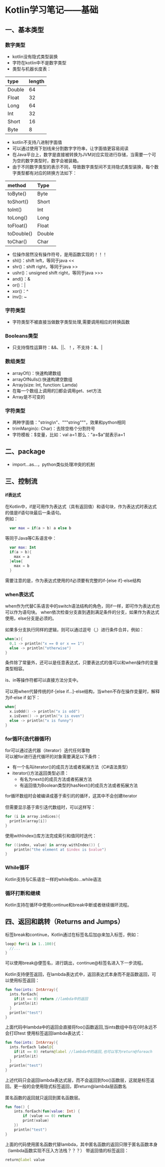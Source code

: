 # Kotlin学习笔记——基础

## 一、基本类型

### 数字类型
- kotlin没有隐式类型装换
- 字符在kotlin中不是数字类型
- 类型与机器长度表：</br>

type|length
:---|:---
Double|64
Float|32
Long|64
Int|32
Short|16
Byte|8

- kotlin不支持八进制字面值
- 可以通过使用下划线来分割数字字符串，让字面值更容易阅读
- 在Java平台上，数字是直接被转换为JVM对应实现进行存储，当需要一个可为空的数字类型时，数字会被装箱。
- 由于不同数字类型的表示不同，导致数字类型间不支持隐式类型装换，每个数字类型都有对应的转换方法如下：

method|Type
:---|:---
toByte()|Byte
toShort()|Short
toInt()|Int
toLong()|Long
toFloat()|Float
toDouble()|Double
toChar()|Char

- 位操作居然没有操作符号，是用函数实现的！！！
 - shl()：shift left，等同于java <<
 - shr()：shift right，等同于java >>
 - ushr()：unsigned shift right，等同于java >>>
 - and()：&
 - or()：|
 - xor()：^
 - inv(): ~

### 字符类型
- 字符类型不被直接当做数字类型处理,需要调用相应的转换函数

### Booleans类型
- 只支持惰性运算符：&&、||、！，不支持：&、|

### 数组类型
- arrayOf()：快速构建数组
- arrayOfNulls():快速构建空数组
- Array(size: Int, function: Lamda)
- 在每一个数组上调用的[]都会调用get、set方法
- Array是不可变的

### 字符类型
- 两种字面值："string\n"、"""string"""，效果和python相同
- trimMargin(c: Char)：去除空格个分割符号
- 字符模板：$变量，比如：val a=1 那么："a=$a"就表示a=1

## 二、package
- import...as...，python类似处理冲突的机制

## 三、控制流
#### if表达式
在Kotlin中，if是可用作为表达式（具有返回值）和语句块，作为表达式时表达式的值是if语句块最后一条语句。<br />
例如：
```Kotlin
  var max = if(a > b) a else b
```
等同于Java等C系语言中：
```Kotlin
  var max: Int
  if(a > b){
    max = a
  }else{
    max = b
  }
```
需要注意的是，作为表达式使用的if必须要有完整的if-[else if]-else结构

### when表达式
when作为代替C系语言中的switch语法结构的角色，同if一样，即可作为表达式也可以作为语句块。
when依次检查分支直到遇到满足条件的分支，如果作为表达式使用，else分支是必须的。<br />
<br />
如果多分支执行同样的逻辑，则可以通过逗号（,）进行条件合并，例如：
```Kotlin
when(x){
  0,1 -> println("x == 0 or x == 1")
  else -> println("otherwise")
}
```
条件除了常量外，还可以是任意表达式，只要表达式的值可以和when操作的变量类型相容。<br />
<br />
is、in等操作符都可以直接方法分支中。<br />
<br />
可以用when代替传统的if-[else if...]-else结构，当when不存在操作变量时，解释为if-else if
如下：
```Kotlin
when{
  x.isOdd() -> println("x is odd")
  x.isEven() -> println("x is even")
  else -> println("x is funny")
}
```
### for循环(迭代器循环)
for可以通过迭代器（iterator）迭代任何事物<br />
可以被for进行迭代循环的对象需要满足以下条件：
- 有一个名叫iterator()的成员方法或者拓展方法（C#语法类型）
- iterator()方法返回类型必须：
  - 有名为next()的成员方法或者拓展方法
  - 有返回值为Boolean类型的hasNext()的成员方法或者拓展方法

for循环数组时会被编译成基于索引的的循环，这其中不会创建iterator<br />
<br />
但需要显示基于索引迭代数组时，可以这样写：
```Kotlin
for (i in array.indices){
  println(array[i])
}
```
使用withIndex()库方法完成索引和值同时迭代：
```Kotlin
for ((index, value) in array.withIndex()) {
    println("the element at $index is $value")
}
```
### While循环
Kotlin支持与C系语言一样的while和do...while语法
### 循环打断和继续
Kotlin支持在循环中使用continue和break中断或者继续循环流程。

## 四、返回和跳转（Returns and Jumps）
标签break和continue，Kotlin通过在标签名后加@来加入标签，例如：
```Kotlin
loop@ for(i in 1..100){
  //...
}
```
可以使用break@便签名，进行跳出，continue@标签名进入下一步流程。<br />
<br />
Kotlin支持便签返回，在lambda表达式中，返回表达式本身而不是函数返回，可以使用标签返回：
```Kotlin
fun foo(ints: IntArray){
  ints.forEach{
    if(it == 0) return //lambda中的返回
    println(it)
  }
  println("test")
}
```
上面代码中lambda中的返回会直接将foo()函数返回,当ints数组中存在0时永远不会打印test
使用标签返回lambda表达式：
```Kotlin
fun foo(ints: IntArray){
  ints.forEach label@{
    if(it == 0) return@label //lambda中的返回,也可以写为return@foreach
    println(it)
  }
  println("test")
}
```
上述代码只会返回lambda表达式层，而不会返回到foo()函数层，这就是标签返回。更一般的会使用隐式标签返回，即return@lambda层函数名<br />
<br />
匿名函数的返回就只返回到匿名函数层。
```Kotlin
fun foo() {
    ints.forEach(fun(value: Int) {
        if (value == 0) return
        print(value)
    })
    println("test")
}
```
上面的代码使用匿名函数代替lambda，其中匿名函数的返回只限于匿名函数本身（lambda函数实现不压入方法栈？？？）
带返回值的标签返回：
```Kotlin
return@label value
```
